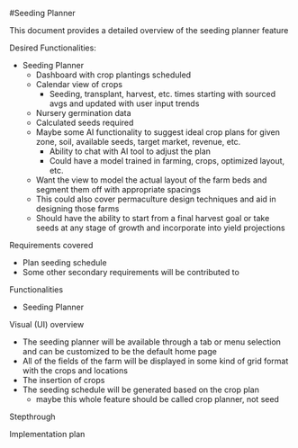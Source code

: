 #Seeding Planner

This document provides a detailed overview of the seeding planner feature

Desired Functionalities:
- Seeding Planner
	- Dashboard with crop plantings scheduled 
	- Calendar view of crops
		- Seeding, transplant, harvest, etc. times starting with sourced avgs and updated with user input trends
	- Nursery germination data
	- Calculated seeds required
	- Maybe some AI functionality to suggest ideal crop plans for given zone, soil, available seeds, target market, revenue, etc.
		- Ability to chat with AI tool to adjust the plan
		- Could have a model trained in farming, crops, optimized layout, etc.
	- Want the view to model the actual layout of the farm beds and segment them off with appropriate spacings
	- This could also cover permaculture design techniques and aid in designing those farms
	- Should have the ability to start from a final harvest goal or take seeds at any stage of growth and incorporate into yield projections

Requirements covered
- Plan seeding schedule
- Some other secondary requirements will be contributed to

Functionalities
- Seeding Planner

Visual (UI) overview
- The seeding planner will be available through a tab or menu selection and can be customized to be the default home page
- All of the fields of the farm will be displayed in some kind of grid format with the crops and locations
- The insertion of crops
- The seeding schedule will be generated based on the crop plan
	- maybe this whole feature should be called crop planner, not seed 

Stepthrough

Implementation plan

